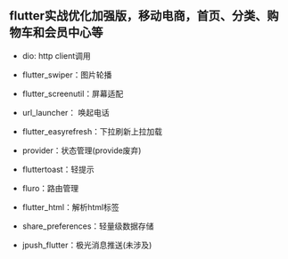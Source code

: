 ## flutter实战优化加强版，移动电商，首页、分类、购物车和会员中心等

- dio: http client调用

- flutter_swiper：图片轮播

- flutter_screenutil：屏幕适配

- url_launcher： 唤起电话

- flutter_easyrefresh：下拉刷新上拉加载

- provider：状态管理(provide废弃)

- fluttertoast：轻提示

- fluro：路由管理

- flutter_html：解析html标签

- share_preferences：轻量级数据存储

- jpush_flutter：极光消息推送(未涉及)